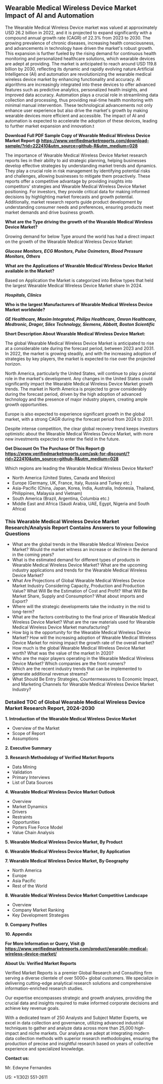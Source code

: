 <h2>Wearable Medical Wireless Device Market Impact of AI and Automation</h2>The Wearable Medical Wireless Device market was valued at approximately USD 26.2 billion in 2022, and it is projected to expand significantly with a compound annual growth rate (CAGR) of 22.3% from 2023 to 2030. The growing prevalence of chronic diseases, increasing health consciousness, and advancements in technology have driven the market's robust growth. This expansion is further fueled by the rising demand for continuous health monitoring and personalized healthcare solutions, which wearable devices are adept at providing. The market is anticipated to reach around USD 119.8 billion by 2030, reflecting its dynamic and rapidly evolving nature.Artificial Intelligence (AI) and automation are revolutionizing the wearable medical wireless device market by enhancing functionality and accuracy. AI algorithms are increasingly integrated into these devices to offer advanced features such as predictive analytics, personalized health insights, and improved data accuracy. Automation plays a crucial role in streamlining data collection and processing, thus providing real-time health monitoring with minimal manual intervention. These technological advancements not only enhance user experience but also drive the market's growth by making wearable devices more efficient and accessible. The impact of AI and automation is expected to accelerate the adoption of these devices, leading to further market expansion and innovation.t</p><p id="" class=""><strong>Download Full PDF Sample Copy of Wearable Medical Wireless Device Market Report @ <a href="https://www.verifiedmarketreports.com/download-sample/?rid=222410&utm_source=github-R&utm_medium=028" target="_blank">https://www.verifiedmarketreports.com/download-sample/?rid=222410&utm_source=github-R&utm_medium=028</a></strong></p><p>The importance of&nbsp;Wearable Medical Wireless Device Market research reports lies in their ability to aid strategic planning, helping businesses develop effective strategies by understanding market trends and dynamics. They play a crucial role in risk management by identifying potential risks and challenges, allowing businesses to mitigate them proactively. These reports offer a competitive advantage by providing insights into competitors' strategies and Wearable Medical Wireless Device Market positioning. For investors, they provide critical data for making informed decisions by highlighting market forecasts and growth potential. Additionally, market research reports guide product development by understanding consumer needs and preferences, ensuring products meet market demands and drive business growth.</p><p><strong>What are the&nbsp;Type driving the growth of the Wearable Medical Wireless Device Market?</strong></p><p id="" class="">Growing demand for below Type around the world has had a direct impact on the growth of the Wearable Medical Wireless Device Market:</p><em><strong>Glucose Monitors, ECG Monitors, Pulse Oximeters, Blood Pressure Monitors, Others</strong></em></p><strong>What are the&nbsp;Applications&nbsp;of Wearable Medical Wireless Device Market available in the Market?</strong></p><p id="" class="">Based on Application the Market is categorized into Below types that held the largest Wearable Medical Wireless Device Market share In 2024.</p><em><strong>Hospitals, Clinics</strong></em></p><strong>Who is the largest Manufacturers of Wearable Medical Wireless Device Market worldwide?</strong></p><p><em><strong>GE Healthcare, Maxim Integrated, Philips Healthcare, Omron Healthcare, Medtronic, Drager, Silex Technology, Siemens, Abbott, Boston Scientific</strong></em></p><p id="" class=""><strong>Short Description About Wearable Medical Wireless Device Market:</strong></p><p>The global Wearable Medical Wireless Device Market is anticipated to rise at a considerable rate during the forecast period, between 2023 and 2031. In 2022, the market is growing steadily, and with the increasing adoption of strategies by key players, the market is expected to rise over the projected horizon.</p><p>North America, particularly the United States, will continue to play a pivotal role in the market's development. Any changes in the United States could significantly impact the Wearable Medical Wireless Device Market growth trends. The market in North America is projected to grow considerably during the forecast period, driven by the high adoption of advanced technology and the presence of major industry players, creating ample growth opportunities.</p><p>Europe is also expected to experience significant growth in the global market, with a strong CAGR during the forecast period from 2024 to 2031.</p><p>Despite intense competition, the clear global recovery trend keeps investors optimistic about the Wearable Medical Wireless Device Market, with more new investments expected to enter the field in the future.</p><p id="" class=""><strong>Get Discount On The Purchase Of This Report @ <a href="https://www.verifiedmarketreports.com/ask-for-discount/?rid=222410&utm_source=github-R&utm_medium=028" target="_blank">https://www.verifiedmarketreports.com/ask-for-discount/?rid=222410&utm_source=github-R&utm_medium=028</a></strong></p>Which regions are leading the Wearable Medical Wireless Device Market?</p><ul><li>North America (United States, Canada and Mexico)</li><li>Europe (Germany, UK, France, Italy, Russia and Turkey etc.)</li><li>Asia-Pacific (China, Japan, Korea, India, Australia, Indonesia, Thailand, Philippines, Malaysia and Vietnam)</li><li>South America (Brazil, Argentina, Columbia etc.)</li><li>Middle East and Africa (Saudi Arabia, UAE, Egypt, Nigeria and South Africa)</li></ul><h3 id="" class="">This Wearable Medical Wireless Device Market Research/Analysis Report Contains Answers to your following Questions</h3><ul><li>What are the global trends in the Wearable Medical Wireless Device Market? Would the market witness an increase or decline in the demand in the coming years?</li><li>What is the estimated demand for different types of products in Wearable Medical Wireless Device Market? What are the upcoming industry applications and trends for the Wearable Medical Wireless Device Market?</li><li>What Are Projections of Global Wearable Medical Wireless Device Market Industry Considering Capacity, Production and Production Value? What Will Be the Estimation of Cost and Profit? What Will Be Market Share, Supply and Consumption? What about imports and Export?</li><li>Where will the strategic developments take the industry in the mid to long-term?</li><li>What are the factors contributing to the final price of Wearable Medical Wireless Device Market? What are the raw materials used for Wearable Medical Wireless Device Market manufacturing?</li><li>How big is the opportunity for the Wearable Medical Wireless Device Market? How will the increasing adoption of Wearable Medical Wireless Device Market for mining impact the growth rate of the overall market?</li><li>How much is the global Wearable Medical Wireless Device Market worth? What was the value of the market In 2020?</li><li>Who are the major players operating in the Wearable Medical Wireless Device Market? Which companies are the front runners?</li><li>Which are the recent industry trends that can be implemented to generate additional revenue streams?</li><li>What Should Be Entry Strategies, Countermeasures to Economic Impact, and Marketing Channels for Wearable Medical Wireless Device Market Industry?</li></ul><h3 id="" class="">Detailed TOC of Global Wearable Medical Wireless Device Market Research Report, 2024-2030</h3><p id="" class=""><strong>1. Introduction of the Wearable Medical Wireless Device Market</strong></p><ul><li>Overview of the Market</li><li>Scope of Report</li><li>Assumptions</li></ul><p id="" class=""><strong>2. Executive Summary</strong></p><p id="" class=""><strong>3. Research Methodology of Verified Market Reports</strong></p><ul><li>Data Mining</li><li>Validation</li><li>Primary Interviews</li><li>List of Data Sources</li></ul><p id="" class=""><strong>4. Wearable Medical Wireless Device Market Outlook</strong></p><ul><li>Overview</li><li>Market Dynamics</li><li>Drivers</li><li>Restraints</li><li>Opportunities</li><li>Porters Five Force Model</li><li>Value Chain Analysis</li></ul><p id="" class=""><strong>5. Wearable Medical Wireless Device Market, By Product</strong></p><p id="" class=""><strong>6. Wearable Medical Wireless Device Market, By Application</strong></p><p id="" class=""><strong>7. Wearable Medical Wireless Device Market, By Geography</strong></p><ul><li>North America</li><li>Europe</li><li>Asia Pacific</li><li>Rest of the World</li></ul><p id="" class=""><strong>8. Wearable Medical Wireless Device Market Competitive Landscape</strong></p><ul><li>Overview</li><li>Company Market Ranking</li><li>Key Development Strategies</li></ul><p id="" class=""><strong>9. Company Profiles</strong></p><p id="" class=""><strong>10. Appendix</strong></p><p id="" class=""><strong>For More Information or Query, Visit @ <a href="https://www.verifiedmarketreports.com/product/wearable-medical-wireless-device-market/" target="_blank">https://www.verifiedmarketreports.com/product/wearable-medical-wireless-device-market/</a></strong></p><p id="" class=""><strong>About Us: Verified Market Reports</strong></p><p id="" class="">Verified Market Reports is a premier Global Research and Consulting firm serving a diverse clientele of over 5000+ global customers. We specialize in delivering cutting-edge analytical research solutions and comprehensive information-enriched research studies.</p><p id="" class="">Our expertise encompasses strategic and growth analyses, providing the crucial data and insights required to make informed corporate decisions and achieve key revenue goals.</p><p id="" class="">With a dedicated team of 250 Analysts and Subject Matter Experts, we excel in data collection and governance, utilizing advanced industrial techniques to gather and analyze data across more than 25,000 high-impact and niche markets. Our analysts are adept at integrating modern data collection methods with superior research methodologies, ensuring the production of precise and insightful research based on years of collective experience and specialized knowledge.</p><p id="" class=""><strong>Contact us:</strong></p><p id="" class="">Mr. Edwyne Fernandes</p><p id="" class="">US: +1(302) 551-2611</p>